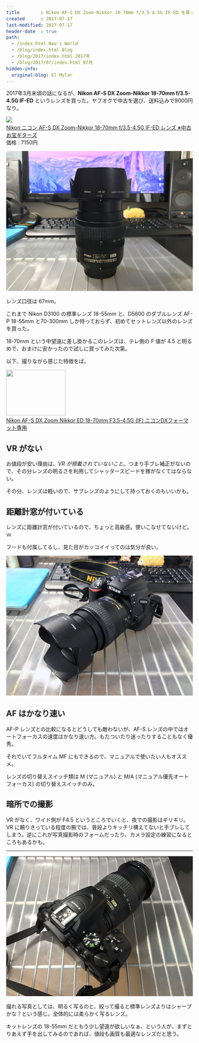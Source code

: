 ```yaml
---
title        : Nikon AF-S DX Zoom-Nikkor 18-70mm f/3.5-4.5G IF-ED を買った
created      : 2017-07-17
last-modified: 2017-07-17
header-date  : true
path:
  - /index.html Neo's World
  - /blog/index.html Blog
  - /blog/2017/index.html 2017年
  - /blog/2017/07/index.html 07月
hidden-info:
  original-blog: El Mylar
---
```


2017年3月末頃の話になるが、**Nikon AF-S DX Zoom-Nikkor 18-70mm f/3.5-4.5G IF-ED** というレンズを買った。ヤフオクで中古を選び、送料込みで9000円なり。

<div class="ad-rakuten">
  <div class="ad-rakuten-image">
    <a href="https://hb.afl.rakuten.co.jp/hgc/g00qdzy2.waxyc0c1.g00qdzy2.waxyde54/?pc=https%3A%2F%2Fitem.rakuten.co.jp%2Fotakara-100%2F105-200822-mi009%2F&amp;m=http%3A%2F%2Fm.rakuten.co.jp%2Fotakara-100%2Fi%2F10041903%2F">
      <img src="https://thumbnail.image.rakuten.co.jp/@0_mall/otakara-100/cabinet/racoon_21/2008241909nmdzt.jpg?_ex=128x128">
    </a>
  </div>
  <div class="ad-rakuten-info">
    <div class="ad-rakuten-title">
      <a href="https://hb.afl.rakuten.co.jp/hgc/g00qdzy2.waxyc0c1.g00qdzy2.waxyde54/?pc=https%3A%2F%2Fitem.rakuten.co.jp%2Fotakara-100%2F105-200822-mi009%2F&amp;m=http%3A%2F%2Fm.rakuten.co.jp%2Fotakara-100%2Fi%2F10041903%2F">Nikon ニコン AF-S DX Zoom-Nikkor 18-70mm f/3.5-4.5G IF-ED レンズ ※中古</a>
    </div>
    <div class="ad-rakuten-shop">
      <a href="https://hb.afl.rakuten.co.jp/hgc/g00qdzy2.waxyc0c1.g00qdzy2.waxyde54/?pc=https%3A%2F%2Fwww.rakuten.co.jp%2Fotakara-100%2F&amp;m=http%3A%2F%2Fm.rakuten.co.jp%2Fotakara-100%2F">お宝ギターズ</a>
    </div>
    <div class="ad-rakuten-price">価格 : 7150円</div>
  </div>
</div>

![こんなレンズ](./17-01-01.jpg)

レンズ口径は 67mm。

これまで Nikon D3100 の標準レンズ 18-55mm と、D5600 のダブルレンズ AF-P 18-55mm と70-300mm しか持っておらず、初めてセットレンズ以外のレンズを買った。

18-70mm という中望遠に差し掛かるこのレンズは、テレ側の F 値が 4.5 と明るめで、おまけに安かったので試しに買ってみた次第。

以下、撮りながら感じた特徴をば。

<div class="ad-amazon">
  <div class="ad-amazon-image">
    <a href="https://www.amazon.co.jp/dp/B0002DRL8E?tag=neos21-22&amp;linkCode=osi&amp;th=1&amp;psc=1">
      <img src="https://m.media-amazon.com/images/I/51SaW5AQoVL._SL160_.jpg" width="160" height="123">
    </a>
  </div>
  <div class="ad-amazon-info">
    <div class="ad-amazon-title">
      <a href="https://www.amazon.co.jp/dp/B0002DRL8E?tag=neos21-22&amp;linkCode=osi&amp;th=1&amp;psc=1">Nikon AF-S DX Zoom Nikkor ED 18-70mm F3.5-4.5G (IF) ニコンDXフォーマット専用</a>
    </div>
  </div>
</div>

## VR がない

お値段が安い理由は、_VR が搭載されていないこと_。つまり手ブレ補正がないので、その分レンズの明るさを利用してシャッタースピードを稼がなくてはならない。

その分、レンズは軽いので、サブレンズのようにして持っておくのもいいかも。

## 距離計窓が付いている

レンズに距離計窓が付いているので、ちょっと高級感。使いこなせてないけど。ｗ

フードも付属してるし、見た目がカッコイイってのは気分が良い。

![フードが良い](./17-01-02.jpg)

## AF はかなり速い

AF-P レンズとの比較になるとどうしても敵わないが、AF-S レンズの中ではオートフォーカスの速度はかなり速い方。もたついたり迷ったりすることもなく優秀。

それでいてフルタイム MF にもできるので、マニュアルで使いたい人もオススメ。

レンズの切り替えスイッチ類は M (マニュアル) と M/A (マニュアル優先オートフォーカス) の切り替えスイッチのみ。

## 暗所での撮影

VR がなく、ワイド側が F4.5 というところでいくと、夜での撮影はギリギリ。VR に頼りきっている程度の腕では、普段よりキッチリ構えてないと手ブレしてしまう。逆にこれが写真撮影時のフォームだったり、カメラ設定の練習になるところもあるかも。

---

![後ろから見る](./17-01-03.jpg)

撮れる写真としては、明るく写るのと、絞って撮ると標準レンズよりはシャープかな？という感じ。全体的には柔らかく写るレンズ。

キットレンズの 18-55mm だともう少し望遠が欲しいなぁ、という人が、まずとりあえず手を出してみるのであれば、値段も画質も最適なレンズだと思う。
